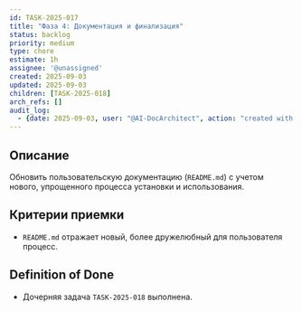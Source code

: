 ```yaml
---
id: TASK-2025-017
title: "Фаза 4: Документация и финализация"
status: backlog
priority: medium
type: chore
estimate: 1h
assignee: '@unassigned'
created: 2025-09-03
updated: 2025-09-03
children: [TASK-2025-018]
arch_refs: []
audit_log:
  - {date: 2025-09-03, user: "@AI-DocArchitect", action: "created with status backlog"}
---
```

## Описание
Обновить пользовательскую документацию (`README.md`) с учетом нового, упрощенного процесса установки и использования.

## Критерии приемки
- `README.md` отражает новый, более дружелюбный для пользователя процесс.

## Definition of Done
- Дочерняя задача `TASK-2025-018` выполнена.

